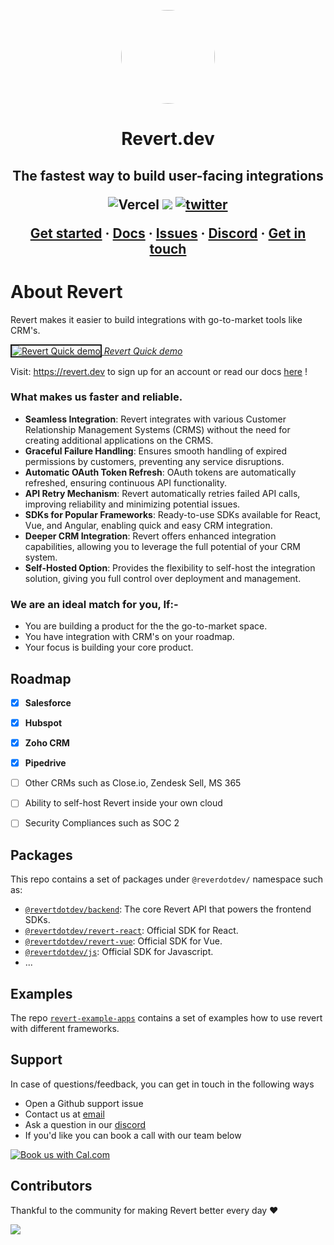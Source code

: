 <p align="center">
<img width="150" style="border-radius:75px;" src="./public/logo.png"/>
<h1 align="center"><b>Revert.dev</b></h1>
<p align="center">
 <h2 align="center">The fastest way to build user-facing integrations
 
![Vercel](https://therealsujitk-vercel-badge.vercel.app/?app=revert-client-git-main-revertdev)  [![](https://dcbadge.vercel.app/api/server/q5K5cRhymW?style=flat)](https://discord.gg/q5K5cRhymW) [![twitter](https://img.shields.io/twitter/follow/Revertdotdev?style=social)](https://twitter.com/intent/follow?screen_name=RevertdotDev)

[Get started](https://revert.dev) · [Docs](https://docs.revert.dev/) · [Issues](https://github.com/revertinc/revert/issues) · [Discord](https://discord.gg/q5K5cRhymW) · [Get in touch](mailto:team@revert.dev)

</h2>

</p>

# About Revert

Revert makes it easier to build integrations with go-to-market tools like CRM's.

<a href="http://www.youtube.com/watch?feature=player_embedded&v=1aXXx66LKnY
" target="_blank">
<img src="https://res.cloudinary.com/dfcnic8wq/image/upload/v1694089822/Revert/Screenshot_2023-09-07_at_6.00.00_PM_xz7edr.png" 
alt="Revert Quick demo"  border="2"/>
<em>Revert Quick demo</em>
</a>

Visit: https://revert.dev to sign up for an account or read our docs [here](https://docs.revert.dev) !

### What makes us faster and reliable.

-   **Seamless Integration**: Revert integrates with various Customer Relationship Management Systems (CRMS) without the need for creating additional applications on the CRMS.
-   **Graceful Failure Handling**: Ensures smooth handling of expired permissions by customers, preventing any service disruptions.
-   **Automatic OAuth Token Refresh**: OAuth tokens are automatically refreshed, ensuring continuous API functionality.
-   **API Retry Mechanism**: Revert automatically retries failed API calls, improving reliability and minimizing potential issues.
-   **SDKs for Popular Frameworks**: Ready-to-use SDKs available for React, Vue, and Angular, enabling quick and easy CRM integration.
-   **Deeper CRM Integration**: Revert offers enhanced integration capabilities, allowing you to leverage the full potential of your CRM system.
-   **Self-Hosted Option**: Provides the flexibility to self-host the integration solution, giving you full control over deployment and management.

### We are an ideal match for you, If:-

-   You are building a product for the the go-to-market space.
-   You have integration with CRM's on your roadmap.
-   Your focus is building your core product.

## Roadmap

-   [x] **Salesforce**
-   [x] **Hubspot**

-   [x] **Zoho CRM**

-   [x] **Pipedrive**

-   [ ] Other CRMs such as Close.io, Zendesk Sell, MS 365
-   [ ] Ability to self-host Revert inside your own cloud
-   [ ] Security Compliances such as SOC 2

## Packages

This repo contains a set of packages under `@reverdotdev/` namespace such as:

-   [`@revertdotdev/backend`](./packages/backend): The core Revert API that powers the frontend SDKs.
-   [`@revertdotdev/revert-react`](./packages/react): Official SDK for React.
-   [`@revertdotdev/revert-vue`](./packages/vue): Official SDK for Vue.
-   [`@revertdotdev/js`](./packages/js): Official SDK for Javascript.
-   ...

## Examples

The repo [`revert-example-apps`](https://github.com/revertinc/revert-example-apps) contains a set of examples how to use revert with different frameworks.

## Support

In case of questions/feedback, you can get in touch in the following ways

-   Open a Github support issue
-   Contact us at [email](mailto:team@revert.dev)
-   Ask a question in our [discord](https://discord.gg/q5K5cRhymW)
-   If you'd like you can book a call with our team below

<a href="https://cal.com/jatinsandilya/chat-with-jatin-from-revert?utm_source=banner&utm_campaign=oss"><img alt="Book us with Cal.com" src="https://cal.com/book-with-cal-dark.svg" /></a>

## Contributors

Thankful to the community for making Revert better every day ❤️

<a href="https://github.com/revertinc/revert/graphs/contributors">
  <img src="https://contrib.rocks/image?repo=revertinc/revert" />
</a>
